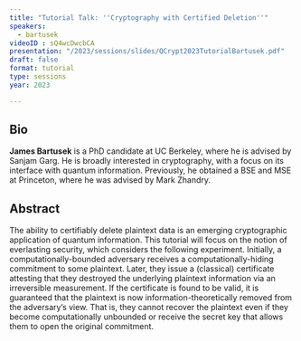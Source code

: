 ```yaml
---
title: "Tutorial Talk: ''Cryptography with Certified Deletion''"
speakers:
  - bartusek
videoID : sQ4wcDwcbCA
presentation: "/2023/sessions/slides/QCrypt2023TutorialBartusek.pdf"
draft: false
format: tutorial
type: sessions
year: 2023

---
```

## Bio
**James Bartusek** is a PhD candidate at UC Berkeley, where he is advised by Sanjam Garg. He is broadly interested in cryptography, with a focus on its interface with quantum information. Previously, he obtained a BSE and MSE at Princeton, where he was advised by Mark Zhandry.

## Abstract
The ability to certifiably delete plaintext data is an emerging cryptographic application of quantum information. This tutorial will focus on the notion of everlasting security, which considers the following experiment. Initially, a computationally-bounded adversary receives a computationally-hiding commitment to some plaintext. Later, they issue a (classical) certificate attesting that they destroyed the underlying plaintext information via an irreversible measurement. If the certificate is found to be valid, it is guaranteed that the plaintext is now information-theoretically removed from the adversary’s view. That is, they cannot recover the plaintext even if they become computationally unbounded or receive the secret key that allows them to open the original commitment.


<!-- fields to use above: -->
<!-- videoId: "Vfl9pPh6ipI" -->
<!-- presentation: "/2023/sessions/slides/QCrypt2023TutorialYuen.pdf" -->
